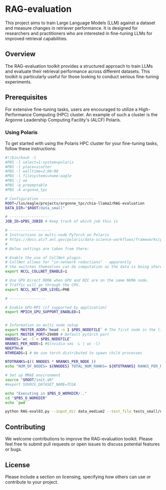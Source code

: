 # RAG-evaluation

This project aims to train Large Language Models (LLM) against a dataset and measure changes in retriever performance. It is designed for researchers and practitioners who are interested in fine-tuning LLMs for improved retrieval capabilities.

## Overview

The RAG-evaluation toolkit provides a structured approach to train LLMs and evaluate their retrieval performance across different datasets. This toolkit is particularly useful for those looking to conduct serious fine-tuning experiments.

## Prerequisites

For extensive fine-tuning tasks, users are encouraged to utilize a High-Performance Computing (HPC) cluster. An example of such a cluster is the Argonne Leadership Computing Facility's (ALCF) Polaris.

### Using Polaris

To get started with using the Polaris HPC cluster for your fine-tuning tasks, follow these instructions:

```bash
#!/bin/bash -l                                                                                                                                                                
#PBS -l select=1:system=polaris                                                                                                                                               
#PBS -l place=scatter                                                                                                                                                         
#PBS -l walltime=2:00:00                                                                                                                                                      
#PBS -l filesystems=home:eagle                                                                                                                                                
#PBS -j oe                                                                                                                                                                    
#PBS -q preemptable                                                                                                                                                           
#PBS -A argonne_tpc                                                                                                                                                           

# Configuration ------------------------                                                                                                                                      
ROOT=/lus/eagle/projects/argonne_tpc/chia-llama2/RAG-evaluation
DATA_DIR="$ROOT/data_small"

# ------------------                                                                                                                                                          
JOB_ID=$PBS_JOBID # Keep track of which job this is                                                                                                                           

# -------------------                                                                                                                                                         
# Instructions on multi-node PyTorch on Polaris                                                                                                                               
# https://docs.alcf.anl.gov/polaris/data-science-workflows/frameworks/pytorch/                                                                                                
#                                                                                                                                                                             
# Below settings are taken from there:                                                                                                                                        

# Enable the use of CollNet plugin.                                                                                                                                           
# CollNet allows for "in-network reductions" - apparently                                                                                                                     
# the switches themselves can do computation as the data is being shared (???)                                                                                                
export NCCL_COLLNET_ENABLE=1

# Use GPU Direct RDMA when GPU and NIC are on the same NUMA node.                                                                                                             
# Traffic will go through the CPU.                                                                                                                                            
export NCCL_NET_GDR_LEVEL=PHB

# ----------------                                                                                                                                                            

# Enable GPU-MPI (if supported by application)
export MPICH_GPU_SUPPORT_ENABLED=1


# Information on multi node setup                                                                                                                                             
export MASTER_ADDR=`head -n 1 $PBS_NODEFILE` # The first node in the list is the master node                                                                                  
export MASTER_PORT=29400 # Default pytorch port                                                                                                                               
NNODES=`wc -l < $PBS_NODEFILE`
NRANKS_PER_NODE=1 #$(nvidia-smi -L | wc -l)                                                                                                                                   
NDEPTH=8
NTHREADS=1 # We use torch.distributed to spawn child processes                                                                                                                

NTOTRANKS=$(( NNODES * NRANKS_PER_NODE ))
echo "NUM_OF_NODES= ${NNODES} TOTAL_NUM_RANKS= ${NTOTRANKS} RANKS_PER_NODE= ${NRANKS_PER_NODE} THREADS_PER_RANK= ${NTHREADS}"

# Set up MMAE environment                                                                                                                                                     
source "$ROOT/init.sh"
#export SOURCE_DATASET_NAME=TCGA                                                                                                                                              

echo "Executing in $PBS_O_WORKDIR/.."
cd "$PBS_O_WORKDIR"
echo `pwd`

python RAG-eval03.py --input_dir data_medium2 --test_file tests_small/name2cpdID.txt --model_name ../azton/Llama-2-7b-chat-hf
```

## Contributing

We welcome contributions to improve the RAG-evaluation toolkit. Please feel free to submit pull requests or open issues to discuss potential features or bugs.

## License

Please include a section on licensing, specifying how others can use or contribute to your project.
